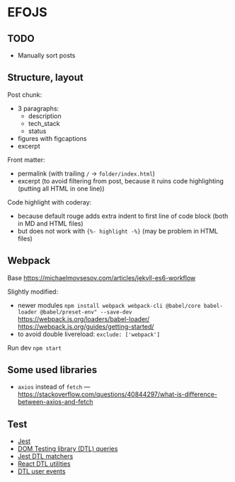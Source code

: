 # EFOJS
## TODO
- Manually sort posts

## Structure, layout
Post chunk:
- 3 paragraphs:
  - description
  - tech_stack
  - status
- figures with figcaptions
- excerpt

Front matter:
- permalink (with trailing `/` -> `folder/index.html`)
- excerpt (to avoid filtering from post, because it ruins code highlighting (putting all HTML in one line))

Code highlight with coderay:
- because default rouge adds extra indent to first line of code block (both in MD and HTML files)
- but does not work with `{%- highlight -%}` (may be problem in HTML files)

## Webpack
Base https://michaelmovsesov.com/articles/jekyll-es6-workflow  

Slightly modified:
- newer modules `npm install webpack webpack-cli @babel/core babel-loader @babel/preset-env" --save-dev`
 https://webpack.js.org/loaders/babel-loader/
 https://webpack.js.org/guides/getting-started/
- to avoid double livereload: `exclude: ['webpack']`

Run dev `npm start`

## Some used libraries

- `axios` instead of `fetch` — https://stackoverflow.com/questions/40844297/what-is-difference-between-axios-and-fetch

## Test
- [Jest](https://jestjs.io/docs/en/getting-started)
- [DOM Testing library (DTL) queries](https://testing-library.com/docs/dom-testing-library/cheatsheet)  
- [Jest DTL matchers](https://github.com/testing-library/jest-dom#custom-matchers)  
- [React DTL utilities](https://testing-library.com/docs/react-testing-library/cheatsheet)  
- [DTL user events](https://github.com/testing-library/user-event)
